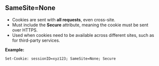 ## **SameSite=None** 

- Cookies are sent with **all requests**, even cross-site.
- Must include the **Secure** attribute, meaning the cookie must be sent over HTTPS.
- Used when cookies need to be available across different sites, such as for third-party services.

**Example:**

```http
Set-Cookie: sessionID=xyz123; SameSite=None; Secure
```